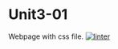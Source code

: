 # Unit3-01
Webpage with css file.
[![linter](https://github.com/helena-rocha/Unit3-01/workflows/linter/badge.svg)](https://github.com/marketplace/actions/super-linter)
